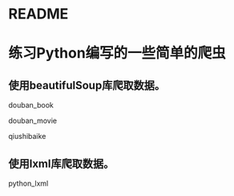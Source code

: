 # README

# 练习Python编写的一些简单的爬虫

## 使用beautifulSoup库爬取数据。
douban_book

douban_movie

qiushibaike

## 使用lxml库爬取数据。
python_lxml
